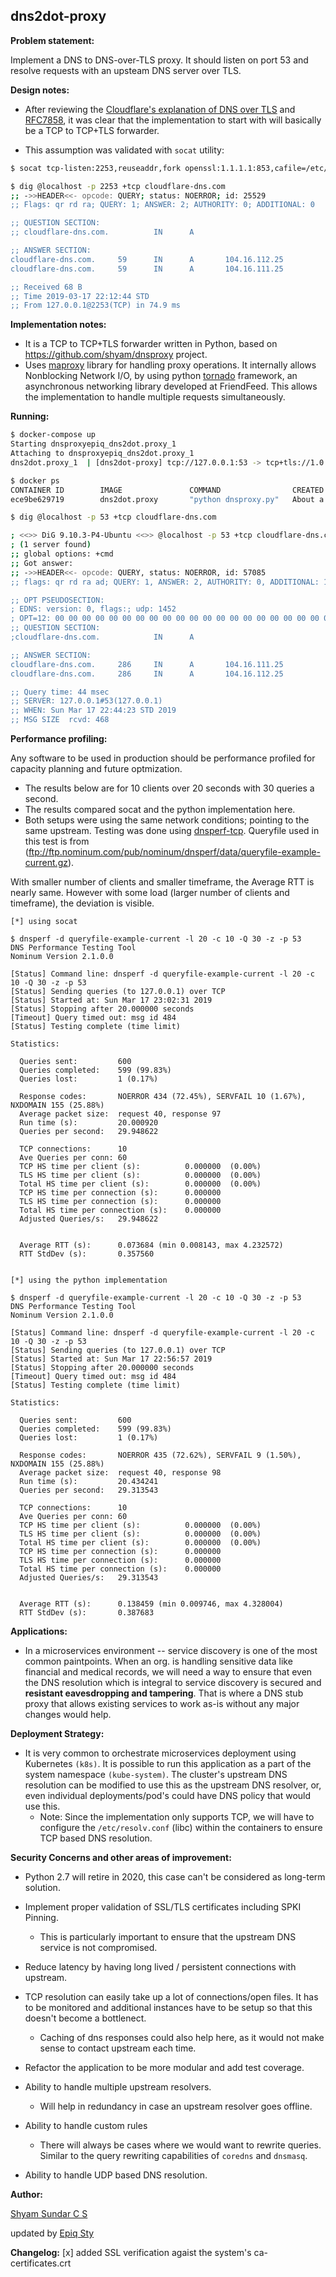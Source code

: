 ## dns2dot-proxy

**Problem statement:**

Implement a DNS to DNS-over-TLS proxy. It should listen on port 53 and resolve requests with an upsteam DNS server over TLS.

**Design notes:**

* After reviewing the [Cloudflare's explanation of DNS over TLS](https://developers.cloudflare.com/1.1.1.1/dns-over-tls/) and [RFC7858](https://tools.ietf.org/html/rfc7858), it was clear that the implementation to start with will basically be a TCP to TCP+TLS forwarder.

* This assumption was validated with `socat` utility:

````bash
$ socat tcp-listen:2253,reuseaddr,fork openssl:1.1.1.1:853,cafile=/etc/ssl/certs/ca-certificates.crt,commonname=cloudflare-dns.com

$ dig @localhost -p 2253 +tcp cloudflare-dns.com
;; ->>HEADER<<- opcode: QUERY; status: NOERROR; id: 25529
;; Flags: qr rd ra; QUERY: 1; ANSWER: 2; AUTHORITY: 0; ADDITIONAL: 0

;; QUESTION SECTION:
;; cloudflare-dns.com.          IN      A

;; ANSWER SECTION:
cloudflare-dns.com.     59      IN      A       104.16.112.25
cloudflare-dns.com.     59      IN      A       104.16.111.25

;; Received 68 B
;; Time 2019-03-17 22:12:44 STD
;; From 127.0.0.1@2253(TCP) in 74.9 ms

````

**Implementation notes:**

- It is a TCP to TCP+TLS forwarder written in Python, based on https://github.com/shyam/dnsproxy project.
- Uses [maproxy](https://pypi.org/project/maproxy/) library for handling proxy operations. It internally allows Nonblocking Network I/O, by using python [tornado](https://github.com/tornadoweb/tornado) framework, an asynchronous networking library developed at FriendFeed. This allows the implementation to handle multiple requests simultaneously.

**Running:**

````bash
$ docker-compose up
Starting dnsproxyepiq_dns2dot.proxy_1
Attaching to dnsproxyepiq_dns2dot.proxy_1
dns2dot.proxy_1  | [dns2dot-proxy] tcp://127.0.0.1:53 -> tcp+tls://1.0.0.1:853

$ docker ps
CONTAINER ID        IMAGE               COMMAND                CREATED              STATUS              PORTS                NAMES
ece9be629719        dns2dot.proxy       "python dnsproxy.py"   About a minute ago   Up 42 seconds       0.0.0.0:53->53/tcp   dnsproxyepiq_dns2dot.proxy_1

$ dig @localhost -p 53 +tcp cloudflare-dns.com

; <<>> DiG 9.10.3-P4-Ubuntu <<>> @localhost -p 53 +tcp cloudflare-dns.com
; (1 server found)
;; global options: +cmd
;; Got answer:
;; ->>HEADER<<- opcode: QUERY, status: NOERROR, id: 57085
;; flags: qr rd ra ad; QUERY: 1, ANSWER: 2, AUTHORITY: 0, ADDITIONAL: 1

;; OPT PSEUDOSECTION:
; EDNS: version: 0, flags:; udp: 1452
; OPT=12: 00 00 00 00 00 00 00 00 00 00 00 00 00 00 00 00 00 00 00 00 00 00 00 00 00 00 00 00 00 00 00 00 00 00 00 00 00 00 00 00 00 00 00 00 00 00 00 00 00 00 00 00 00 00 00 00 00 00 00 00 00 00 00 00 00 00 00 00 00 00 00 00 00 00 00 00 00 00 00 00 00 00 00 00 00 00 00 00 00 00 00 00 00 00 00 00 00 00 00 00 00 00 00 00 00 00 00 00 00 00 00 00 00 00 00 00 00 00 00 00 00 00 00 00 00 00 00 00 00 00 00 00 00 00 00 00 00 00 00 00 00 00 00 00 00 00 00 00 00 00 00 00 00 00 00 00 00 00 00 00 00 00 00 00 00 00 00 00 00 00 00 00 00 00 00 00 00 00 00 00 00 00 00 00 00 00 00 00 00 00 00 00 00 00 00 00 00 00 00 00 00 00 00 00 00 00 00 00 00 00 00 00 00 00 00 00 00 00 00 00 00 00 00 00 00 00 00 00 00 00 00 00 00 00 00 00 00 00 00 00 00 00 00 00 00 00 00 00 00 00 00 00 00 00 00 00 00 00 00 00 00 00 00 00 00 00 00 00 00 00 00 00 00 00 00 00 00 00 00 00 00 00 00 00 00 00 00 00 00 00 00 00 00 00 00 00 00 00 00 00 00 00 00 00 00 00 00 00 00 00 00 00 00 00 00 00 00 00 00 00 00 00 00 00 00 00 00 00 00 00 00 00 00 00 00 00 00 00 00 00 00 00 00 00 00 00 00 00 00 00 00 00 00 00 00 00 00 00 00 00 00 00 00 00 00 00 00 00 00 00 00 00 00 00 00 00 00 00 00 00 00 00 00 00 00 (".................................................................................................................................................................................................................................................................................................................................................................................................")
;; QUESTION SECTION:
;cloudflare-dns.com.            IN      A

;; ANSWER SECTION:
cloudflare-dns.com.     286     IN      A       104.16.111.25
cloudflare-dns.com.     286     IN      A       104.16.112.25

;; Query time: 44 msec
;; SERVER: 127.0.0.1#53(127.0.0.1)
;; WHEN: Sun Mar 17 22:44:23 STD 2019
;; MSG SIZE  rcvd: 468

````

**Performance profiling:**

Any software to be used in production should be performance profiled for capacity planning and future optmization.

- The results below are for 10 clients over 20 seconds with 30 queries a second. 
- The results compared socat and the python implementation here.
- Both setups were using the same network conditions; pointing to the same upstream. Testing was done using [dnsperf-tcp](https://github.com/Sinodun/dnsperf-tcp). Queryfile used in this test is from (ftp://ftp.nominum.com/pub/nominum/dnsperf/data/queryfile-example-current.gz).

With smaller number of clients and smaller timeframe, the Average RTT is nearly same. However with some load (larger number of clients and timeframe), the deviation is visible. 

```
[*] using socat

$ dnsperf -d queryfile-example-current -l 20 -c 10 -Q 30 -z -p 53
DNS Performance Testing Tool
Nominum Version 2.1.0.0

[Status] Command line: dnsperf -d queryfile-example-current -l 20 -c 10 -Q 30 -z -p 53
[Status] Sending queries (to 127.0.0.1) over TCP
[Status] Started at: Sun Mar 17 23:02:31 2019
[Status] Stopping after 20.000000 seconds
[Timeout] Query timed out: msg id 484
[Status] Testing complete (time limit)

Statistics:

  Queries sent:         600
  Queries completed:    599 (99.83%)
  Queries lost:         1 (0.17%)

  Response codes:       NOERROR 434 (72.45%), SERVFAIL 10 (1.67%), NXDOMAIN 155 (25.88%)
  Average packet size:  request 40, response 97
  Run time (s):         20.000920
  Queries per second:   29.948622

  TCP connections:      10
  Ave Queries per conn: 60
  TCP HS time per client (s):          0.000000  (0.00%)
  TLS HS time per client (s):          0.000000  (0.00%)
  Total HS time per client (s):        0.000000  (0.00%)
  TCP HS time per connection (s):      0.000000
  TLS HS time per connection (s):      0.000000
  Total HS time per connection (s):    0.000000
  Adjusted Queries/s:   29.948622


  Average RTT (s):      0.073684 (min 0.008143, max 4.232572)
  RTT StdDev (s):       0.357560


[*] using the python implementation

$ dnsperf -d queryfile-example-current -l 20 -c 10 -Q 30 -z -p 53
DNS Performance Testing Tool
Nominum Version 2.1.0.0

[Status] Command line: dnsperf -d queryfile-example-current -l 20 -c 10 -Q 30 -z -p 53
[Status] Sending queries (to 127.0.0.1) over TCP
[Status] Started at: Sun Mar 17 22:56:57 2019
[Status] Stopping after 20.000000 seconds
[Timeout] Query timed out: msg id 484
[Status] Testing complete (time limit)

Statistics:

  Queries sent:         600
  Queries completed:    599 (99.83%)
  Queries lost:         1 (0.17%)

  Response codes:       NOERROR 435 (72.62%), SERVFAIL 9 (1.50%), NXDOMAIN 155 (25.88%)
  Average packet size:  request 40, response 98
  Run time (s):         20.434241
  Queries per second:   29.313543

  TCP connections:      10
  Ave Queries per conn: 60
  TCP HS time per client (s):          0.000000  (0.00%)
  TLS HS time per client (s):          0.000000  (0.00%)
  Total HS time per client (s):        0.000000  (0.00%)
  TCP HS time per connection (s):      0.000000
  TLS HS time per connection (s):      0.000000
  Total HS time per connection (s):    0.000000
  Adjusted Queries/s:   29.313543


  Average RTT (s):      0.138459 (min 0.009746, max 4.328004)
  RTT StdDev (s):       0.387683
```

**Applications:**

* In a microservices environment -- service discovery is one of the most common paintpoints. When an org. is handling sensitive data like financial and medical records, we will need a way to ensure that even the DNS resolution which is integral to service discovery is secured and **resistant eavesdropping and tampering**. That is where a DNS stub proxy that allows existing services to work as-is without any major changes would help.

**Deployment Strategy:**

* It is very common to orchestrate microservices deployment using Kubernetes `(k8s)`. It is possible to run this application as a part of the system namespace `(kube-system)`. The cluster's upstream DNS resolution can be modified to use this as the upstream DNS resolver, or, even individual deployments/pod's could have  DNS policy that would use this.
  * Note: Since the implementation only supports TCP, we will have to configure the `/etc/resolv.conf` (libc) within the containers to ensure TCP based DNS resolution.

**Security Concerns and other areas of improvement:**

* Python 2.7 will retire in 2020, this case can't be considered as long-term solution.
  
* Implement proper validation of SSL/TLS certificates including SPKI Pinning. 
  * This is particularly important to ensure that the upstream DNS service is not compromised. 

* Reduce latency by having long lived / persistent connections with upstream.

* TCP resolution can easily take up a lot of connections/open files. It has to be monitored and additional instances have to be setup so that this doesn't become a bottlenect.
  * Caching of dns responses could also help here, as it would not make sense to contact upstream each time.

* Refactor the application to be more modular and add test coverage.

* Ability to handle multiple upstream resolvers.
  * Will help in redundancy in case an upstream resolver goes offline.

* Ability to handle custom rules
  * There will always be cases where we would want to rewrite queries. Similar to the query rewriting capabilities of `coredns` and `dnsmasq`.

* Ability to handle UDP based DNS resolution.

**Author:**

[Shyam Sundar C S](mailto:csshyamsundar@gmail.com) 

updated by [Epiq Sty](mailto:epiq.sty@gmail.com)

**Changelog:**
[x] added SSL verification agaist the system's ca-certificates.crt
